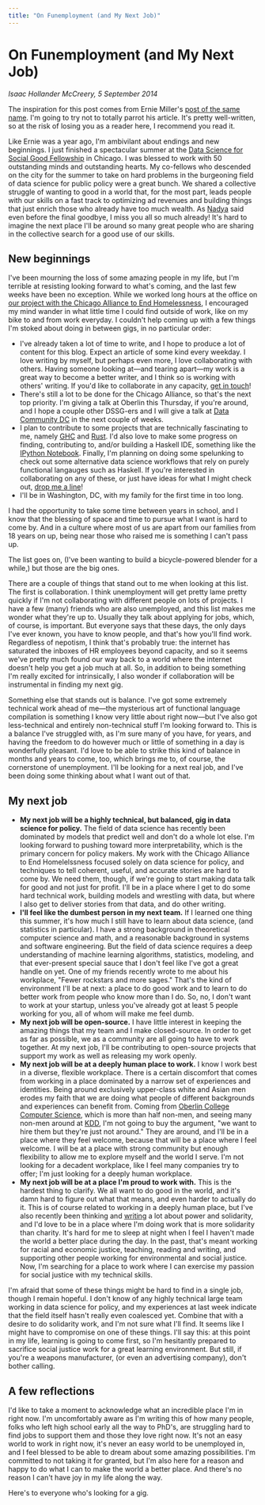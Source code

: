 ```yaml
---
title: "On Funemployment (and My Next Job)"
---
```


On Funemployment (and My Next Job)
===

*Isaac Hollander McCreery, 5 September 2014*

The inspiration for this post comes from Ernie Miller's
[post of the same name](http://erniemiller.org/2013/09/07/on-funemployment-and-my-next-job/).
I'm going to try not to totally parrot his article.  It's pretty well-written, so at the risk of losing you as a reader
here, I recommend you read it.

Like Ernie was a year ago, I'm ambivilant about endings and new beginnings.  I just finished a spectacular summer at the
[Data Science for Social Good Fellowship](http://dssg.io)
in Chicago.  I was blessed to work with 50 outstanding minds and outstanding hearts.  My co-fellows who descended on the
city for the summer to take on hard problems in the burgeoning field of data science for public policy were a great
bunch.  We shared a collective struggle of wanting to good in a world that, for the most part, leads people with our
skills on a fast track to optimizing ad revenues and building things that just enrich those who already have too much
wealth.  As
[Nadya](http://interaction-science.iat.sfu.ca/nadya)
said even before the final goodbye, I miss you all so much already!  It's hard to imagine the next place I'll be around
so many great people who are sharing in the collective search for a good use of our skills.

New beginnings
---

I've been mourning the loss of some amazing people in my life, but I'm terrible at resisting looking forward to what's
coming, and the last few weeks have been no exception.  While we worked long hours at the office on
[our project with the Chicago Alliance to End Homelessness](http://dssg.io/2014/08/20/paths-homelessness.html),
I encouraged my mind wander in what little time I could find outside of work, like on my bike to and from work everyday.
I couldn't help coming up with a few things I'm stoked about doing in between gigs, in no particular order:

- I've already taken a lot of time to write, and I hope to produce a lot of content for this blog.  Expect an article of
  some kind every weekday.  I love writing by myself, but perhaps even more, I love collaborating with others.  Having
  someone looking at—and tearing apart—my work is a great way to become a better writer, and I think so is working with
  others' writing.  If you'd like to collaborate in any capacity,
  [get in touch](mailto:ihm@robotswithhearts.org)!
- There's still a lot to be done for the Chicago Alliance, so that's the next top priority.  I'm giving a talk at
  Oberlin this Thursday, if you're around, and I hope a couple other DSSG-ers and I will give a talk at
  [Data Community DC](http://datacommunitydc.org/blog/)
  in the next couple of weeks.
- I plan to contribute to some projects that are technically fascinating to me, namely
  [GHC](https://ghc.haskell.org/trac/ghc)
  and
  [Rust](https://github.com/rust-lang/rust).
  I'd also love to make some progress on finding, contributing to, and/or building a Haskell IDE, something like the
  [IPython Notebook](http://ipython.org/notebook.html).
  Finally, I'm planning on doing some spelunking to check out some alternative data science workflows that rely on
  purely functional langauges such as Haskell.  If you're interested in collaborating on any of these, or just have
  ideas for what I might check out,
  [drop me a line](mailto:ihm@robotswithhearts.org)!
- I'll be in Washington, DC, with my family for the first time in too long.

I had the opportunity to take some time between years in school, and I know that the blessing of space and time to
pursue what I want is hard to come by.  And in a culture where most of us are apart from our families from 18 years on
up, being near those who raised me is something I can't pass up.

The list goes on, (I've been wanting to build a bicycle-powered blender for a while,) but those are the big ones.

There are a couple of things that stand out to me when looking at this list.  The first is collaboration.  I think
unemployment will get pretty lame pretty quickly if I'm not collaborating with different people on lots of projects.  I
have a few (many) friends who are also unemployed, and this list makes me wonder what they're up to.  Usually they talk
about applying for jobs, which, of course, is important.  But everyone says that these days, the only days I've ever
known, you have to know people, and that's how you'll find work.  Regardless of nepotism, I think that's probably true:
the internet has saturated the inboxes of HR employees beyond capacity, and so it seems we've pretty much found our way
back to a world where the internet doesn't help you get a job much at all.  So, in addition to being something I'm
really excited for intrinsically, I also wonder if collaboration will be instrumental in finding my next gig.

Something else that stands out is balance.  I've got some extremely technical work ahead of me—the mysterious art of
functional language compilation is something I know very little about right now—but I've also got less-technical and
entirely non-technical stuff I'm looking forward to.  This is a balance I've struggled with, as I'm sure many of you
have, for years, and having the freedom to do however much or little of something in a day is wonderfully pleasant.  I'd
love to be able to strike this kind of balance in months and years to come, too, which brings me to, of course, the
cornerstone of unemployment.  I'll be looking for a next real job, and I've been doing some thinking about what I want
out of that.

My next job
---

- **My next job will be a highly technical, but balanced, gig in data science for policy.**  The field of data science
  has recently been dominated by models that predict well and don't do a whole lot else.  I'm looking forward to pushing
  toward more interpretability, which is the primary concern for policy makers.  My work with the Chicago Alliance to
  End Homelelssness focused solely on data science for policy, and techniques to tell coherent, useful, and accurate
  stories are hard to come by.  We need them, though, if we're going to start making data talk for good and not just for
  profit.  I'll be in a place where I get to do some hard technical work, building models and wrestling with data, but
  where I also get to deliver stories from that data, and do other writing.
- **I'll feel like the dumbest person in my next team.**  If I learned one thing this summer, it's how much I
  still have to learn about data science, (and statistics in particular).  I have a strong background in theoretical
  computer science and math, and a reasonable background in systems and software engineering.  But the field of data
  science requires a deep understanding of machine learning algorithms, statistics, modeling, and that ever-present
  special sauce that I don't feel like I've got a great handle on yet.  One of my friends recently wrote to me about his
  workplace, "Fewer rockstars and more sages." That's the kind of environment I'll be at next: a place to do good work
  and to learn to do better work from people who know more than I do.  So, no, I don't want to work at your startup,
  unless you've already got at least 5 people working for you, all of whom will make me feel dumb.
- **My next job will be open-source.**  I have little interest in keeping the amazing things that my team and I make
  closed-source.  In order to get as far as possible, we as a community are all going to have to work together.  At my
  next job, I'll be contributing to open-source projects that support my work as well as releasing my work openly.
- **My next job will be at a deeply human place to work.**  I know I work best in a diverse, flexible workplace.  There
  is a certain discomfort that comes from working in a place dominated by a narrow set of experiences and identities.
  Being around exclusively upper-class white and Asian men erodes my faith that we are doing what people of different
  backgrounds and experiences can benefit from.  Coming from
  [Oberlin College Computer Science]({!}),
  which is more than half non-men, and seeing many non-men around at
  [KDD](http://www.kdd.org/kdd2014/),
  I'm not going to buy the argument, "we want to hire them but they're just not around."  They are around, and I'll
  be in a place where they feel welcome, because that will be a place where I feel welcome.  I will be at a place with
  strong community but enough flexibility to allow me to explore myself and the world I serve.  I'm not looking for a
  decadent workplace, like I feel many companies try to offer; I'm just looking for a deeply human workplace.
- **My next job will be at a place I'm proud to work with.**  This is the hardest thing to clarify.  We all want to do
  good in the world, and it's damn hard to figure out what that means, and even harder to actually do it.  This is of
  course related to working in a deeply human place, but I've also recently been thinking and
  [writing](2014-08-30-charity-solidarity)
  a lot about power and solidarity, and I'd love to be in a place where I'm doing work that is more solidarity than
  charity.  It's hard for me to sleep at night when I feel I haven't made the world a better place during the day.  In
  the past, that's meant working for racial and economic justice, teaching, reading and writing, and supporting other
  people working for environmental and social justice.  Now, I'm searching for a place to work where I can exercise my
  passion for social justice with my technical skills.

I'm afraid that some of these things might be hard to find in a single job, though I remain hopeful.  I don't know of
any highly technical large team working in data science for policy, and my experiences at
last week indicate that the field itself hasn't really even coalesced yet.  Combine that with a desire to do solidarity
work, and I'm not sure what I'll find.  It seems like I might have to compromise on one of these things.  I'll say this:
at this point in my life, learning is going to come first, so I'm hesitantly prepared to sacrifice social justice work
for a great learning environment.  But still, if you're a weapons manufacturer, (or even an advertising company), don't
bother calling.

A few reflections
---

I'd like to take a moment to acknowledge what an incredible place I'm in right now.  I'm uncomfortably aware as I'm
writing this of how many people, folks who left high school early all the way to PhD's, are struggling hard to find jobs
to support them and those they love right now.  It's not an easy world to work in right now, it's never an easy world to
be unemployed in, and I feel blessed to be able to dream about some amazing possibilities.  I'm committed to not taking
it for granted, but I'm also here for a reason and happy to do what I can to make the world a better place.  And there's
no reason I can't have joy in my life along the way.

Here's to everyone who's looking for a gig.

